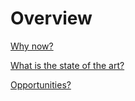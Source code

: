 # Overview

[Why now?](why-now.md)

[What is the state of the art?](state-of-the-art.md)

[Opportunities?](opportunities.md)
